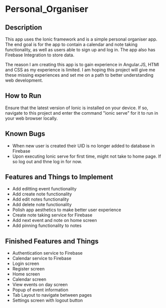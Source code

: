 # Personal_Organiser

## Description
This app uses the Ionic framework and is a simple personal organiser app. The end goal is for the app to contain a calendar and note 
taking functionality, as well as users able to sign up and log in. The app also has Firebase Integration to store data.  

The reason I am creating this app is to gain experience in Angular.JS, HTMl and CSS as my experience is limited. I am hoping this project will give me these missing experiences and set me on a path to better understanding web development.

## How to Run
Ensure that the latest version of Ionic is installed on your device. If so, navigate to this project and enter the command "ionic serve"
for it to run in your web browser locally.

## Known Bugs
* When new user is created their UID is no longer added to database in Firebase
* Upon executing Ionic serve for first time, might not take to home page. If so log out and thne log in for now.

## Features and Things to Implement
* Add editting event functionality
* Add create note functionality
* Add edit notes functionality
* Add delete note functionality
* Polish app aesthetics to make better user experience
* Create note taking service for Firebase
* Add next event and note on home screen
* Add pinning functionality to notes

## Finished Features and Things
* Authentication service to Firebase
* Calendar service to Firebase
* Login screen
* Register screen
* Home screen
* Calendar screen
* View events on day screen
* Popup of event information
* Tab Layout to navigate between pages
* Settings screen with logout button
